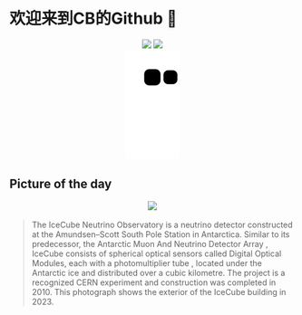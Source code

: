 
# 欢迎来到CB的Github 👋

<div align="center">
  <img height="137px" src="https://github-readme-stats.vercel.app/api?username=SuperCB&show_icons=true&theme=radical" />
  <img height="137px" src="https://github-readme-stats.vercel.app/api/top-langs/?username=SuperCB&hide_title=true&hide_border=true&layout=compact&langs_count=6&text_color=000&icon_color=fff" />
</div>


<div align="center">
    <img src="./contribution-snake/github-contribution-grid-snake.svg" />
</div>



## Picture of the day
<div align="center">
  <img width=400px src="https://upload.wikimedia.org/wikipedia/commons/thumb/5/51/IceCube_Neutrino_Observatory_in_2023_02.jpg/750px-IceCube_Neutrino_Observatory_in_2023_02.jpg" />
</div>

>The  IceCube Neutrino Observatory  is a  neutrino detector  constructed at the  Amundsen–Scott South Pole Station  in Antarctica. Similar to its predecessor, the  Antarctic Muon And Neutrino Detector Array , IceCube consists of spherical optical sensors called Digital Optical Modules, each with a  photomultiplier tube , located under the Antarctic ice and distributed over a cubic kilometre. The project is a recognized  CERN  experiment and construction was completed in 2010. This photograph shows the exterior of the IceCube building in 2023.


